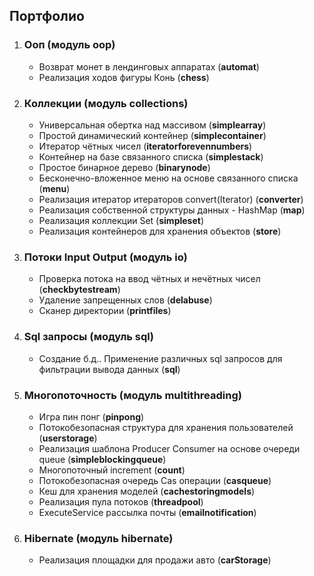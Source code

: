 ## Портфолио
1. ### Ооп (модуль oop)
    * Возврат монет в лендинговых аппаратах (**automat**)
    * Реализация ходов фигуры Конь (**chess**)
2. ###  Коллекции (модуль collections)  
    * Универсальная обертка над массивом (**simplearray**)
    * Простой динамический контейнер (**simplecontainer**)
    * Итератор чётных чисел (**iteratorforevennumbers**)
    * Контейнер на базе связанного списка (**simplestack**)
    * Простое бинарное дерево (**binarynode**)
    * Бесконечно-вложенное меню на основе связанного списка (**menu**)
    * Реализация итератор итераторов convert(Iterator<Iterator>) (**converter**)
    * Реализация собственной структуры данных - HashMap (**map**)
    * Реализация коллекции Set (**simpleset**)
    * Реализация контейнеров для хранения объектов (**store**)
3. ### Потоки Input Output (модуль io)
     * Проверка потока на ввод чётных и нечётных чисел (**checkbytestream**)
     * Удаление запрещенных слов (**delabuse**)
     * Сканер директории (**printfiles**)
4. ### Sql запросы (модуль sql)
     * Создание б.д.. Применение различных sql запросов для фильтрации вывода данных (**sql**)
5. ### Многопоточность (модуль multithreading)
     * Игра пин понг (**pinpong**)
     * Потокобезопасная структура для хранения пользователей (**userstorage**)
     * Реализация шаблона Producer Consumer на основе очереди queue (**simpleblockingqueue**)
     * Многопоточный increment (**count**)
     * Потокобезопасная очередь Cas операции (**casqueue**)
     * Кеш для хранения моделей (**cachestoringmodels**)
     * Реализация пула потоков (**threadpool**)
     * ExecuteService рассылка почты (**emailnotification**)
6. ### Hibernate (модуль hibernate)
      * Реализация площадки для продажи авто (**carStorage**)
